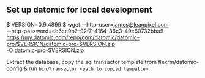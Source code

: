 ## Set up datomic for local development

  $ VERSION=0.9.4899
  $ wget --http-user=james@leanpixel.com \
         --http-password=eb6ce9b2-92f7-4164-86c3-49e60732bba9 \
         https://my.datomic.com/repo/com/datomic/datomic-pro/$VERSION/datomic-pro-$VERSION.zip \
         -O datomic-pro-$VERSION.zip

Extract the database, copy the sql transactor template from
flexrm/datomic-config & run `bin/transactor <path to copied tempalte>`.
